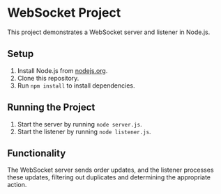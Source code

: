 # WebSocket Project

This project demonstrates a WebSocket server and listener in Node.js.

## Setup

1. Install Node.js from [nodejs.org](https://nodejs.org/).
2. Clone this repository.
3. Run `npm install` to install dependencies.

## Running the Project

1. Start the server by running `node server.js`.
2. Start the listener by running `node listener.js`.

## Functionality

The WebSocket server sends order updates, and the listener processes these updates, filtering out duplicates and determining the appropriate action.
